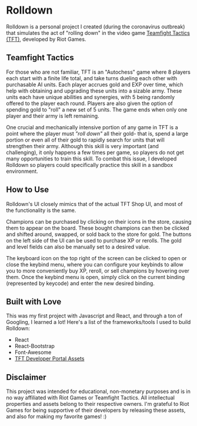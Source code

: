 # Rolldown

Rolldown is a personal project I created (during the coronavirus outbreak) that
simulates the act of "rolling down" in the video game [Teamfight Tactics (TFT)](https://na.leagueoflegends.com/en/featured/events/teamfight-tactics),
developed by Riot Games.

## Teamfight Tactics
For those who are not familiar, TFT is an "Autochess" game where 8 players each
start with a finite life total, and take turns dueling each other with
purchasable AI units. Each player accrues gold and EXP over time, which help
with obtaining and upgrading these units into a sizable army. These units each
have unique abilities and synergies, with 5 being randomly offered to the player
each round. Players are also given the option of spending gold to "roll" a new
set of 5 units. The game ends when only one player and their army is left
remaining.

One crucial and mechanically intensive portion of any game in TFT is a point
where the player must *"roll down"* all their gold- that is, spend a large portion
or even all of their gold to rapidly search for units that will strengthen their
army. Although this skill is very important (and challenging), it only happens
a few times per game, so players do not get many opportunities to train this
skill. To combat this issue, I developed Rolldown so players could specifically
practice this skill in a sandbox environment.

## How to Use

Rolldown's UI closely mimics that of the actual TFT Shop UI, and most of the
functionality is the same.

Champions can be purchased by clicking on their icons in the store, causing them
to appear on the board. These bought champions can then be clicked and shifted
around, swapped, or sold back to the store for gold. The buttons on the left side
of the UI can be used to purchase XP or rerolls. The gold and level fields can
also be manually set to a desired value.

The keyboard icon on the top right of the screen can be clicked to open or close
the keybind menu, where you can configure your keybinds to allow you to more
conveniently buy XP, reroll, or sell champions by hovering over them. Once the
keybind menu is open, simply click on the current binding (represented by keycode)
and enter the new desired binding.

## Built with Love

This was my first project with Javascript and React, and through a ton of
Googling, I learned a lot!
Here's a list of the frameworks/tools I used to build
Rolldown:

- React
- React-Bootstrap
- Font-Awesome
- [TFT Developer Portal Assets](https://developer.riotgames.com/docs/tft)

## Disclaimer

This project was intended for educational, non-monetary purposes and is in no
way affiliated with Riot Games or Teamfight Tactics. All intellectual properties
and assets belong to their respective owners. I'm grateful to Riot Games for
being supportive of their developers by releasing these assets, and also for
making my favorite games! :)
